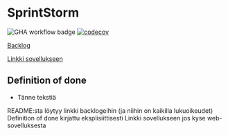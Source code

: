 # SprintStorm

![GHA workflow badge](https://github.com/CristaHo/SprintStorm/workflows/Deployment%20pipeline/badge.svg) [![codecov](https://codecov.io/gh/CristaHo/ohtuvarasto/graph/badge.svg?token=Y6KV7EOO7E)](https://codecov.io/gh/CristaHo/ohtuvarasto)

[Backlog](https://docs.google.com/spreadsheets/d/1_UPKSvpPwARfBbO4Sr8hy3jSV2ciP-_0rwK74gbhVyM/edit#gid=1)

[Linkki sovellukseen](https://sprintstorm-withered-sun-7283.fly.dev/)

## Definition of done
- Tänne tekstiä




README:sta löytyy linkki backlogeihin (ja niihin on kaikilla lukuoikeudet)
Definition of done kirjattu eksplisiittisesti
Linkki sovellukseen jos kyse web-sovelluksesta
